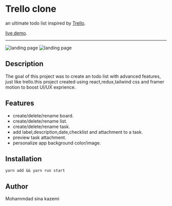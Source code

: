 # Trello clone

an ultimate todo list inspired by [Trello](https://trello.com/).

[live demo](https://62f75608f5c5fc72ddc31362--marvelous-macaron-d55aac.netlify.app/).

---

![landing page](./src/assets/images/screenshots/landing-page.png)
![landing page](./src/assets/images/screenshots/task-properties.png)

## Description

The goal of this project was to create an todo list with advanced features, just like trello.this project created using react,redux,tailwind css and framer motion to boost UI/UX exprience.

## Features

- create/delete/rename board.
- create/delete/rename list.
- create/delete/rename task.
- add label,description,date,checklist and attachment to a task.
- preview task attachment.
- personalize app background color/image.

## Installation

`yarn add && yarn run start`

## Author

Mohammdad sina kazemi
